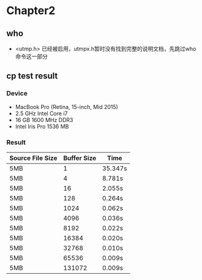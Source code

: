 # Chapter2

## who
- <utmp.h> 已经被启用，utmpx.h暂时没有找到完整的说明文档，先跳过who命令这一部分

## cp test result

### Device
- MacBook Pro (Retina, 15-inch, Mid 2015)
- 2.5 GHz Intel Core i7
- 16 GB 1600 MHz DDR3
- Intel Iris Pro 1536 MB
### Result
| Source File Size | Buffer Size | Time |
|---|---|---|
| 5MB | 1 | 35.347s |
| 5MB | 4 | 8.781s |
| 5MB | 16 | 2.055s |
| 5MB | 128 | 0.264s |
| 5MB | 1024 | 0.062s |
| 5MB | 4096 | 0.036s |
| 5MB | 8192 | 0.022s |
| 5MB | 16384 | 0.020s |
| 5MB | 32768 | 0.010s |
| 5MB | 65536 | 0.009s |
| 5MB | 131072 | 0.009s |

